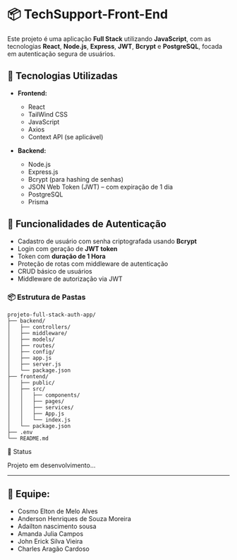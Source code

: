 # 📦 TechSupport-Front-End
Este projeto é uma aplicação **Full Stack** utilizando **JavaScript**, com as tecnologias **React**, **Node.js**, **Express**, **JWT**, **Bcrypt** e **PostgreSQL**, focada em autenticação segura de usuários.

## 🧩 Tecnologias Utilizadas

- **Frontend:**
  - React
  - TailWind CSS
  - JavaScript
  - Axios
  - Context API (se aplicável)

- **Backend:**
  - Node.js
  - Express.js
  - Bcrypt (para hashing de senhas)
  - JSON Web Token (JWT) – com expiração de 1 dia
  - PostgreSQL
  - Prisma

## 🔐 Funcionalidades de Autenticação

- Cadastro de usuário com senha criptografada usando **Bcrypt**
- Login com geração de **JWT token**
- Token com **duração de 1 Hora**
- Proteção de rotas com middleware de autenticação
- CRUD básico de usuários
- Middleware de autorização via JWT

### 📦 Estrutura de Pastas

```
projeto-full-stack-auth-app/
├── backend/
│   ├── controllers/
│   ├── middleware/
│   ├── models/
│   ├── routes/
│   ├── config/
│   ├── app.js
│   ├── server.js
│   └── package.json
├── frontend/
│   ├── public/
│   ├── src/
│   │   ├── components/
│   │   ├── pages/
│   │   ├── services/
│   │   ├── App.js
│   │   └── index.js
│   └── package.json
├── .env
└── README.md
```

🚧 Status

Projeto em desenvolvimento...

---

## 👤 Equipe:
- Cosmo Elton de Melo Alves
- Anderson Henriques de Souza Moreira 
- Adailton nascimento sousa 
- Amanda Julia Campos
- ⁠John Erick Silva Vieira
- Charles Aragão Cardoso
